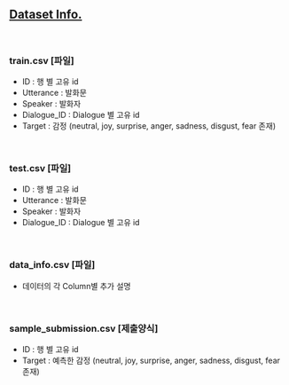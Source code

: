 ## <a href="https://dacon.io/competitions/official/236027/data" target="_blank">Dataset Info.</a>

<br>

### train.csv [파일]
- ID : 행 별 고유 id
- Utterance : 발화문 
- Speaker : 발화자
- Dialogue_ID : Dialogue 별 고유 id
- Target : 감정 (neutral, joy, surprise, anger, sadness, disgust, fear 존재)

<br>

### test.csv [파일]
- ID : 행 별 고유 id
- Utterance : 발화문 
- Speaker : 발화자
- Dialogue_ID : Dialogue 별 고유 id

<br>

### data_info.csv [파일] 
- 데이터의 각 Column별 추가 설명

<br>

### sample_submission.csv [제출양식]
- ID : 행 별 고유 id
- Target : 예측한 감정 (neutral, joy, surprise, anger, sadness, disgust, fear 존재)
